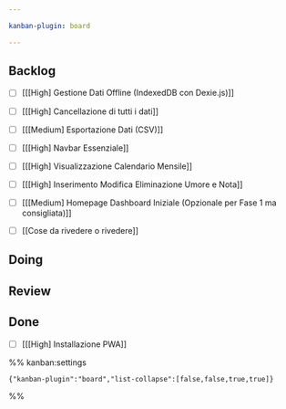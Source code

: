 ```yaml
---

kanban-plugin: board

---
```


## Backlog

- [ ] [[[High] Gestione Dati Offline (IndexedDB con Dexie.js)]]
- [ ] [[[High] Cancellazione di tutti i dati]]
- [ ] [[[Medium] Esportazione Dati (CSV)]]
- [ ] [[[High] Navbar Essenziale]]
- [ ] [[[High] Visualizzazione Calendario Mensile]]
- [ ] [[[High] Inserimento Modifica Eliminazione Umore e Nota]]
- [ ] [[[Medium] Homepage Dashboard Iniziale (Opzionale per Fase 1 ma consigliata)]]
- [ ] [[Cose da rivedere o rivedere]]


## Doing



## Review



## Done

- [ ] [[[High] Installazione PWA]]




%% kanban:settings
```
{"kanban-plugin":"board","list-collapse":[false,false,true,true]}
```
%%